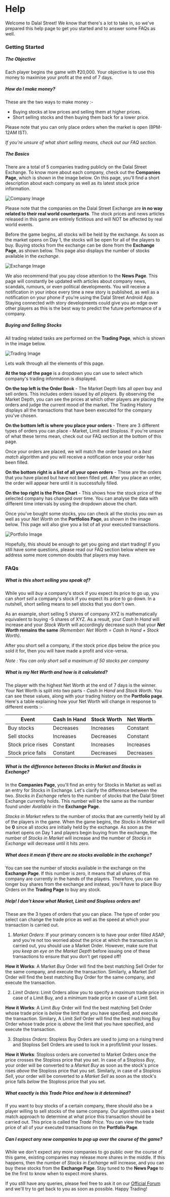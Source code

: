 # Help
Welcome to Dalal Street! We know that there's a lot to take in, so we've prepared this help page to get you started and to answer some FAQs as well.

### Getting Started

##### The Objective
Each player begins the game with ₹20,000. Your objective is to use this money to maximise your profit at the end of 7 days.

##### How do I make money?
These are the two ways to make money :-
- Buying stocks at low prices and selling them at higher prices.
- Short selling stocks and then buying them back for a lower price.

Please note that you can only place orders when the market is open (8PM-12AM IST).

*If you're unsure of what short selling means, check out our FAQ section.*

##### The Basics
There are a total of 5 companies trading publicly on the Dalal Street Exchange. To know more about each company, check out the **Companies Page**, which is shown in the image below. On this page, you'll find a short description about each company as well as its latest stock price information.

![Company Image](Dalal_Companies_Page.png)

Please note that the companies on the Dalal Street Exchange are **in no way related to their real world counterparts**. The stock prices and news articles released in this game are entirely fictitious and will NOT be affected by real world events.

Before the game begins, all stocks will be held by the exchange. As soon as the market opens on Day 1, the stocks will be open for all of the players to buy. Buying stocks from the exchange can be done from the **Exchange Page**, as shown below. This page also displays the number of stocks available in the *exchange*.

![Exchange Image](Dalal_Market_Available.png)

We also recommend that you pay close attention to the **News Page**. This page will constantly be updated with articles about company news, scandals, rumours, or even political developments. You will receive a notification in your inbox every time a new story is published, as well as a notification on your phone if you're using the Dalal Street Android App. Staying connected with story developments could give you an edge over other players as this is the best way to predict the future performance of a company.

##### Buying and Selling Stocks
All trading related tasks are performed on the **Trading Page**, which is shown in the image below. 

![Trading Image](Dalal_Trading_Page.png)

Lets walk through all the elements of this page.

**At the top of the page** is a dropdown you can use to select which company's trading information is displayed.

**On the top left is the Order Book** - The Market Depth lists all *open* buy and sell orders. This includes orders issued by *all players*. By observing the Market Depth, you can see the prices at which other players are placing the orders and judge the current mood of the market. The Trading History displays all the transactions that have been executed for the company you've chosen.

**On the bottom left is where you place your orders** - There are 3 different types of orders you can place - Market, Limit and Stoploss. If you're unsure of what these terms mean, check out our FAQ section at the bottom of this page.

Once your orders are placed, we will match the order based on a *best match* algorithm and you will receive a notification once your order has been filled.

**On the bottom right is a list of all your open orders** - These are the orders that you have placed but have not been filled yet. After you place an order, the order will appear here until it is successfully filled.

**On the top right is the Price Chart** - This shows how the stock price of the selected company has changed over time. You can analyse the data with different time intervals by using the dropdown above the chart.

Once you've bought some stocks, you can check all the stocks you own as well as your *Net Worth* on the **Portfolios Page**, as shown in the image below. This page will also give you a list of all your executed transactions.

![Portfolio Image](Dalal_Portfolio_Page.png)

Hopefully, this should be enough to get you going and start trading! If you still have some questions, please read our FAQ section below where we address some more common doubts that players may have.

### FAQs

##### What is this short selling you speak of?
While you will *buy* a company's stock if you expect its price to go up, you can *short sell* a company's stock if you expect its price to go down. In a nutshell, short selling means to sell stocks that you don't own.

As an example, short selling 5 shares of company XYZ is mathematically equivalent to buying -5 shares of XYZ. As a result, your *Cash In Hand* will increase and your *Stock Worth* will accordingly decrease such that your ***Net Worth* remains the same** *(Remember: Net Worth = Cash In Hand + Stock Worth)*. 

After you short sell a company, if the stock price dips below the price you sold it for, then you will have made a profit and vice-versa.

*Note : You can only short sell a maximum of 50 stocks per company*

##### What is my Net Worth and how is it calculated?
The player with the highest Net Worth at the end of 7 days is the winner. Your Net Worth is split into two parts - *Cash In Hand* and *Stock Worth*. You can see  these values, along with your trading history on the **Portfolio page**. Here's a table explaining how your Net Worth will change in response to different events :-

| Event | Cash In Hand | Stock Worth | Net Worth
| ------ | ------ |-|-|
| Buy stocks | Decreases | Increases | Constant
| Sell stocks | Increases | Decreases | Constant
| Stock price rises | Constant | Increases | Increases
| Stock price falls | Constant | Decreases | Decreases

##### What is the difference between *Stocks in Market* and *Stocks in Exchange*?
In the **Companies Page**, you'll find an entry for Stocks in Market as well as an entry for Stocks in Exchange. Let's clarify the difference between the two. *Stocks in Exchange* refers to the number of stocks that the Dalal Street Exchange currently holds. This number will be the same as the number found under *Available* in the **Exchange Page**.

*Stocks in Market* refers to the number of stocks that are currently held by all of the players in the game. When the game begins, the *Stocks in Market* will be **0** since all stocks are initially held by the exchange. As soon as the market opens on Day 1 and players begin buying from the exchange, the number of *Stocks in Market* will increase and the number of *Stocks in Exchange* will decrease until it hits zero.

##### What does it mean if there are no stocks available in the exchange?
You can see the number of stocks available in the exchange on the **Exchange Page**. If this number is zero, it means that all shares of this company are currently in the hands of the players. Therefore, you can no longer buy shares from the exchange and instead, you'll have to place Buy Orders on the **Trading Page** to buy any stock.

##### Help! I don't know what Market, Limit and Stoploss orders are!
These are the 3 types of orders that you can place. The type of order you select can change the trade price as well as the speed at which your transaction is carried out.

1. *Market Orders*: If your primary concern is to have your order filled ASAP, and you're not too worried about the price at which the transaction is carried out, you should use a Market Order. However, make sure that *you keep an eye on the Market Depth* before issuing one of these transactions to ensure that you don't get ripped off!
 
**How it Works**: A Market *Buy* Order will find the best matching Sell Order for the same company, and execute the transaction. Similarly, a Market *Sell* Order will find the best matching Buy Order for the same company, and execute the transaction.

2. *Limit Orders*: Limit Orders allow you to specify a *maximum* trade price in case of a Limit Buy, and a *minimum* trade price in case of a Limit Sell. 

**How it Works**: A Limit *Buy* Order will find the best matching Sell Order whose trade price is *below* the limit that you have specified, and execute the transaction. Similary, A Limit *Sell* Order will find the best matching Buy Order whose trade price is *above* the limit that you have specified, and execute the transaction. 

3. *Stoploss Orders*: Stopless Buy Orders are used to jump on a rising trend and Stoploss Sell Orders are used to lock in a profit/limit your losses. 

**How it Works**: Stoploss orders are converted to Market Orders once the price crosses the Stoploss price that you set. In case of a Stoploss *Buy*, your order will be converted to a *Market Buy* as soon as the stock's price rises *above* the Stoploss price that you set. Similarly, in case of a Stoploss *Sell*, your order will be converted to a *Market Sell* as soon as the stock's price falls *below* the Stoploss price that you set.

##### What exactly is this *Trade Price* and how is it determined?
If you want to buy stocks of a certain company, there should also be a player willing to sell stocks of the same company. Our algorithm uses a best match approach to determine at what price this transaction should be carried out. This price is called the *Trade Price.* You can view the trade price of all of your executed transactions on the **Portfolio Page**.

##### Can I expect any new companies to pop up over the course of the game?
While we don't expect any more companies to go public over the course of this game, existing companies may release more shares in the middle. If this happens, then the number of *Stocks in Exchange* will increase, and you can buy these stocks from the **Exchange Page**. Stay tuned to the **News Page** to be the first to know when to expect more shares.

If you still have any queries, please feel free to ask it on our [Official Forum](http://i0.kym-cdn.com/entries/icons/facebook/000/019/615/120_-_benis.jpg) and we'll try to get back to you as soon as possible. Happy Trading!
